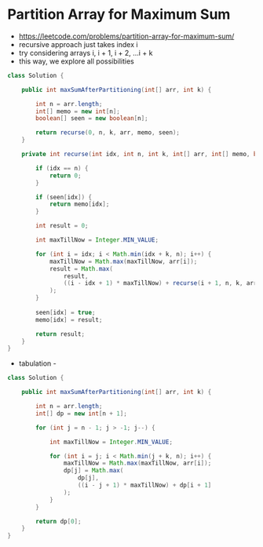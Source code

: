 # Partition Array for Maximum Sum

- https://leetcode.com/problems/partition-array-for-maximum-sum/
- recursive approach just takes index i
- try considering arrays i, i + 1, i + 2, ...i + k
- this way, we explore all possibilities

```java
class Solution {

    public int maxSumAfterPartitioning(int[] arr, int k) {

        int n = arr.length;
        int[] memo = new int[n];
        boolean[] seen = new boolean[n];

        return recurse(0, n, k, arr, memo, seen);
    }

    private int recurse(int idx, int n, int k, int[] arr, int[] memo, boolean[] seen) {

        if (idx == n) {
            return 0;
        }

        if (seen[idx]) {
            return memo[idx];
        }

        int result = 0;

        int maxTillNow = Integer.MIN_VALUE;

        for (int i = idx; i < Math.min(idx + k, n); i++) {
            maxTillNow = Math.max(maxTillNow, arr[i]);
            result = Math.max(
                result,
                ((i - idx + 1) * maxTillNow) + recurse(i + 1, n, k, arr, memo, seen)
            );
        }
        
        seen[idx] = true;
        memo[idx] = result;

        return result;
    }
}
```

- tabulation - 

```java
class Solution {

    public int maxSumAfterPartitioning(int[] arr, int k) {

        int n = arr.length;
        int[] dp = new int[n + 1];

        for (int j = n - 1; j > -1; j--) {

            int maxTillNow = Integer.MIN_VALUE;

            for (int i = j; i < Math.min(j + k, n); i++) {
                maxTillNow = Math.max(maxTillNow, arr[i]);
                dp[j] = Math.max(
                    dp[j],
                    ((i - j + 1) * maxTillNow) + dp[i + 1]
                );
            }
        }

        return dp[0];
    }
}
```
